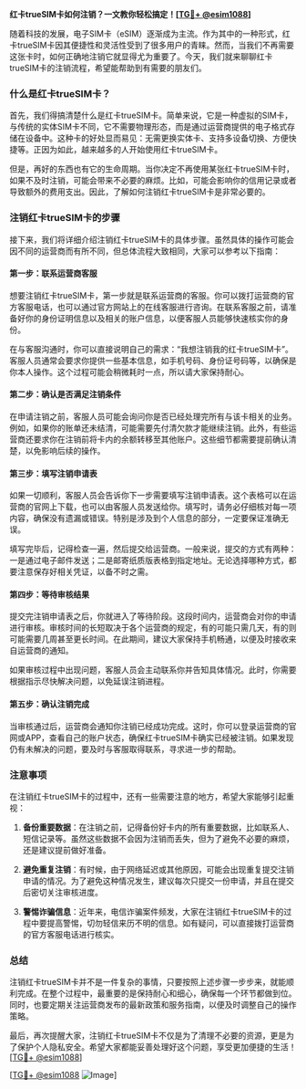 **红卡trueSIM卡如何注销？一文教你轻松搞定！[[TG💪+ @esim1088](https://t.me/s/esim1088)]**

随着科技的发展，电子SIM卡（eSIM）逐渐成为主流。作为其中的一种形式，红卡trueSIM卡因其便捷性和灵活性受到了很多用户的青睐。然而，当我们不再需要这张卡时，如何正确地注销它就显得尤为重要了。今天，我们就来聊聊红卡trueSIM卡的注销流程，希望能帮助到有需要的朋友们。

### 什么是红卡trueSIM卡？

首先，我们得搞清楚什么是红卡trueSIM卡。简单来说，它是一种虚拟的SIM卡，与传统的实体SIM卡不同，它不需要物理形态，而是通过运营商提供的电子格式存储在设备中。这种卡的好处显而易见：无需更换实体卡、支持多设备切换、方便快捷等。正因为如此，越来越多的人开始使用红卡trueSIM卡。

但是，再好的东西也有它的生命周期。当你决定不再使用某张红卡trueSIM卡时，如果不及时注销，可能会带来不必要的麻烦。比如，可能会影响你的信用记录或者导致额外的费用支出。因此，了解如何注销红卡trueSIM卡是非常必要的。

### 注销红卡trueSIM卡的步骤

接下来，我们将详细介绍注销红卡trueSIM卡的具体步骤。虽然具体的操作可能会因不同的运营商而有所不同，但总体流程大致相同，大家可以参考以下指南：

#### 第一步：联系运营商客服

想要注销红卡trueSIM卡，第一步就是联系运营商的客服。你可以拨打运营商的官方客服电话，也可以通过官方网站上的在线客服进行咨询。在联系客服之前，请准备好你的身份证明信息以及相关的账户信息，以便客服人员能够快速核实你的身份。

在与客服沟通时，你可以直接说明自己的需求：“我想注销我的红卡trueSIM卡”。客服人员通常会要求你提供一些基本信息，如手机号码、身份证号码等，以确保是你本人操作。这个过程可能会稍微耗时一点，所以请大家保持耐心。

#### 第二步：确认是否满足注销条件

在申请注销之前，客服人员可能会询问你是否已经处理完所有与该卡相关的业务。例如，如果你的账单还未结清，可能需要先付清欠款才能继续注销。此外，有些运营商还要求你在注销前将卡内的余额转移至其他账户。这些细节都需要提前确认清楚，以免影响后续的操作。

#### 第三步：填写注销申请表

如果一切顺利，客服人员会告诉你下一步需要填写注销申请表。这个表格可以在运营商的官网上下载，也可以由客服人员发送给你。填写时，请务必仔细核对每一项内容，确保没有遗漏或错误。特别是涉及到个人信息的部分，一定要保证准确无误。

填写完毕后，记得检查一遍，然后提交给运营商。一般来说，提交的方式有两种：一是通过电子邮件发送；二是邮寄纸质版表格到指定地址。无论选择哪种方式，都要注意保存好相关凭证，以备不时之需。

#### 第四步：等待审核结果

提交完注销申请表之后，你就进入了等待阶段。这段时间内，运营商会对你的申请进行审核。审核时间的长短取决于各个运营商的规定，有的可能只需几天，有的则可能需要几周甚至更长时间。在此期间，建议大家保持手机畅通，以便及时接收来自运营商的通知。

如果审核过程中出现问题，客服人员会主动联系你并告知具体情况。此时，你需要根据指示尽快解决问题，以免延误注销进程。

#### 第五步：确认注销完成

当审核通过后，运营商会通知你注销已经成功完成。这时，你可以登录运营商的官网或APP，查看自己的账户状态，确保红卡trueSIM卡确实已经被注销。如果发现仍有未解决的问题，要及时与客服取得联系，寻求进一步的帮助。

### 注意事项

在注销红卡trueSIM卡的过程中，还有一些需要注意的地方，希望大家能够引起重视：

1. **备份重要数据**：在注销之前，记得备份好卡内的所有重要数据，比如联系人、短信记录等。虽然这些数据不会因为注销而丢失，但为了避免不必要的麻烦，还是建议提前做好准备。
   
2. **避免重复注销**：有时候，由于网络延迟或其他原因，可能会出现重复提交注销申请的情况。为了避免这种情况发生，建议每次只提交一份申请，并且在提交后密切关注审核进度。

3. **警惕诈骗信息**：近年来，电信诈骗案件频发，大家在注销红卡trueSIM卡的过程中要提高警惕，切勿轻信来历不明的信息。如有疑问，可以直接拨打运营商的官方客服电话进行核实。

### 总结

注销红卡trueSIM卡并不是一件复杂的事情，只要按照上述步骤一步步来，就能顺利完成。在整个过程中，最重要的是保持耐心和细心，确保每一个环节都做到位。同时，也要定期关注运营商发布的最新政策和服务指南，以便及时调整自己的操作策略。

最后，再次提醒大家，注销红卡trueSIM卡不仅是为了清理不必要的资源，更是为了保护个人隐私安全。希望大家都能妥善处理好这个问题，享受更加便捷的生活！[[TG💪+ @esim1088](https://t.me/s/esim1088)] 

[[TG💪+ @esim1088](https://t.me/s/esim1088) ![Image](https://i.postimg.cc/4NQfJmqS/Snipaste-2025-05-13-00-14-12.png)]